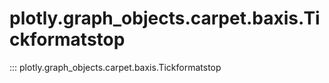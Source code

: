 # plotly.graph_objects.carpet.baxis.Tickformatstop

::: plotly.graph_objects.carpet.baxis.Tickformatstop
